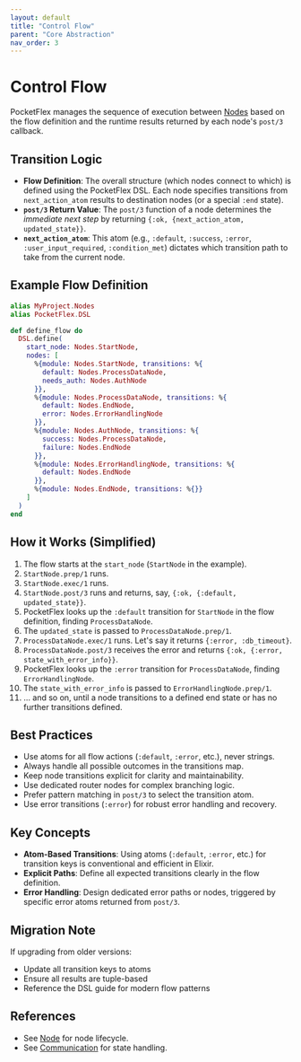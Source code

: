 ```yaml
---
layout: default
title: "Control Flow"
parent: "Core Abstraction"
nav_order: 3
---
```


# Control Flow

PocketFlex manages the sequence of execution between [Nodes](./node.md) based on the flow definition and the runtime results returned by each node's `post/3` callback.

## Transition Logic

- **Flow Definition**: The overall structure (which nodes connect to which) is defined using the PocketFlex DSL. Each node specifies transitions from `next_action_atom` results to destination nodes (or a special `:end` state).
- **`post/3` Return Value**: The `post/3` function of a node determines the *immediate next step* by returning `{:ok, {next_action_atom, updated_state}}`.
- **`next_action_atom`**: This atom (e.g., `:default`, `:success`, `:error`, `:user_input_required`, `:condition_met`) dictates which transition path to take from the current node.

## Example Flow Definition

```elixir
alias MyProject.Nodes
alias PocketFlex.DSL

def define_flow do
  DSL.define(
    start_node: Nodes.StartNode,
    nodes: [
      %{module: Nodes.StartNode, transitions: %{
        default: Nodes.ProcessDataNode,
        needs_auth: Nodes.AuthNode
      }},
      %{module: Nodes.ProcessDataNode, transitions: %{
        default: Nodes.EndNode,
        error: Nodes.ErrorHandlingNode
      }},
      %{module: Nodes.AuthNode, transitions: %{
        success: Nodes.ProcessDataNode,
        failure: Nodes.EndNode
      }},
      %{module: Nodes.ErrorHandlingNode, transitions: %{
        default: Nodes.EndNode
      }},
      %{module: Nodes.EndNode, transitions: %{}}
    ]
  )
end
```

## How it Works (Simplified)

1. The flow starts at the `start_node` (`StartNode` in the example).
2. `StartNode.prep/1` runs.
3. `StartNode.exec/1` runs.
4. `StartNode.post/3` runs and returns, say, `{:ok, {:default, updated_state}}`.
5. PocketFlex looks up the `:default` transition for `StartNode` in the flow definition, finding `ProcessDataNode`.
6. The `updated_state` is passed to `ProcessDataNode.prep/1`.
7. `ProcessDataNode.exec/1` runs. Let's say it returns `{:error, :db_timeout}`.
8. `ProcessDataNode.post/3` receives the error and returns `{:ok, {:error, state_with_error_info}}`.
9. PocketFlex looks up the `:error` transition for `ProcessDataNode`, finding `ErrorHandlingNode`.
10. The `state_with_error_info` is passed to `ErrorHandlingNode.prep/1`.
11. ... and so on, until a node transitions to a defined end state or has no further transitions defined.

## Best Practices

- Use atoms for all flow actions (`:default`, `:error`, etc.), never strings.
- Always handle all possible outcomes in the transitions map.
- Keep node transitions explicit for clarity and maintainability.
- Use dedicated router nodes for complex branching logic.
- Prefer pattern matching in `post/3` to select the transition atom.
- Use error transitions (`:error`) for robust error handling and recovery.

## Key Concepts

- **Atom-Based Transitions**: Using atoms (`:default`, `:error`, etc.) for transition keys is conventional and efficient in Elixir.
- **Explicit Paths**: Define all expected transitions clearly in the flow definition.
- **Error Handling**: Design dedicated error paths or nodes, triggered by specific error atoms returned from `post/3`. 

## Migration Note

If upgrading from older versions:
- Update all transition keys to atoms
- Ensure all results are tuple-based
- Reference the DSL guide for modern flow patterns

## References
- See [Node](./node.md) for node lifecycle.
- See [Communication](./communication.md) for state handling.